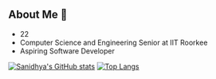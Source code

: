 ## About Me 🥷
- 22
- Computer Science and Engineering Senior at IIT Roorkee
- Aspiring Software Developer


[![Sanidhya's GitHub stats](https://github-readme-stats.vercel.app/api?username=sanidhya2510&showicons=true&theme=radical)](https://github.com/anuraghazra/github-readme-stats)
[![Top Langs](https://github-readme-stats.vercel.app/api/top-langs/?username=sanidhya2510&layout=donut)](https://github.com/anuraghazra/github-readme-stats)



